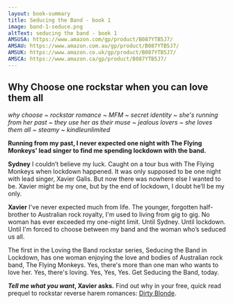 ```yaml
---
layout: book-summary
title: Seducing the Band - book 1
image: band-1-seduce.png
altText: seducing the band - book 1
AMSUSA: https://www.amazon.com/gp/product/B087YTB5J7/
AMSAU: https://www.amazon.com.au/gp/product/B087YTB5J7/
AMSUK: https://www.amazon.co.uk/gp/product/B087YTB5J7/
AMSCA: https://www.amazon.ca/gp/product/B087YTB5J7/
---
```


## Why Choose one rockstar when you can love them all

_why choose ~ rockstar romance ~ MFM ~ secret identity ~ she's running from her past ~ they use her as their muse ~ jealous lovers ~ she loves them all ~ steamy ~ kindleunlimited_

**Running from my past, I never expected one night with The Flying Monkeys' lead singer to find me spending lockdown with the band.**

**Sydney**
I couldn’t believe my luck.
Caught on a tour bus with The Flying Monkeys when lockdown happened.
It was only supposed to be one night with lead singer, Xavier Galis. But now there was nowhere else I wanted to be. 
Xavier might be my one, but by the end of lockdown, I doubt he’ll be my only.

**Xavier**
I've never expected much from life. The younger, forgotten half-brother to Australian rock royalty, I'm used to living from gig to gig. No woman has ever exceeded my one-night limit. Until Sydney. Until lockdown. Until I'm forced to choose between my band and the woman who’s seduced us all.

The first in the Loving the Band rockstar series, Seducing the Band in Lockdown, has one woman enjoying the love and bodies of Australian rock band, The Flying Monkeys.
Yes, there's more than one man who wants to love her.
Yes, there's loving.
Yes, Yes, Yes. Get Seducing the Band, today.

**_Tell me what you want_, Xavier asks.** Find out why in your free, quick read prequel to rockstar reverse harem romances: [Dirty Blonde](https://dl.bookfunnel.com/87mn2uvtd1/ "Dirty Blonde").